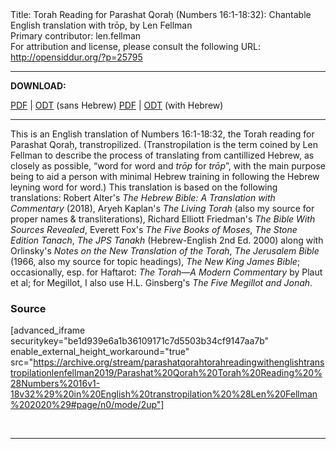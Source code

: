 <html>
<head></head>
<body>
Title: Torah Reading for Parashat Qoraḥ (Numbers 16:1-18:32): Chantable English translation with trōp, by Len Fellman<br />
Primary contributor: len.fellman<br />
For attribution and license, please consult the following URL: <a href="http://opensiddur.org/?p=25795">http://opensiddur.org/?p=25795</a>
<p />
<hr />

<strong>DOWNLOAD:</strong> 

<a href="https://archive.org/download/parashatqorahtorahreadingwithenglishtranstropilationlenfellman2019/Parashat%20Qorah%20Torah%20Reading%20%28Numbers%2016v1-18v32%29%20in%20English%20transtropilation%20%28Len%20Fellman%202020%29%20-%20english%20only.pdf">PDF</a> | <a href="https://archive.org/download/parashatqorahtorahreadingwithenglishtranstropilationlenfellman2019/Parashat%20Qorah%20Torah%20Reading%20%28Numbers%2016v1-18v32%29%20in%20English%20transtropilation%20%28Len%20Fellman%202020%29%20-%20english%20only.odt">ODT</a> (sans Hebrew) 
<a href="https://archive.org/download/parashatqorahtorahreadingwithenglishtranstropilationlenfellman2019/Parashat%20Qorah%20Torah%20Reading%20%28Numbers%2016v1-18v32%29%20in%20English%20transtropilation%20%28Len%20Fellman%202020%29.pdf">PDF</a> | <a href="https://archive.org/download/parashatqorahtorahreadingwithenglishtranstropilationlenfellman2019/Parashat%20Qorah%20Torah%20Reading%20%28Numbers%2016v1-18v32%29%20in%20English%20transtropilation%20%28Len%20Fellman%202020%29.odt">ODT</a> (with Hebrew)

<hr />

This is an English translation of Numbers 16:1-18:32, the Torah reading for Parashat Qoraḥ, transtropilized. (Transtropilation is the term coined by Len Fellman to describe the process of translating from cantillized Hebrew, as closely as possible, “word for word and <em>trōp</em> for <em>trōp</em>”, with the main purpose being to aid a person with minimal Hebrew training in following the Hebrew leyning word for word.) This translation is based on the following translations: Robert Alter's <em>The Hebrew Bible: A Translation with Commentary</em> (2018), Aryeh Kaplan's <em>The Living Torah</em> (also my source for proper names &amp; transliterations), Richard Elliott Friedman's <em>The Bible With Sources Revealed</em>, Everett Fox's <em>The Five Books of Moses</em>, <em>The Stone Edition Tanach</em>, <em>The JPS Tanakh</em> (Hebrew-English 2nd Ed. 2000) along with Orlinsky's <em>Notes on the New Translation of the Torah</em>, <em>The Jerusalem Bible</em> (1966, also my source for topic headings), <em>The New King James Bible</em>; occasionally, esp. for Haftarot: <em>The Torah—A Modern Commentary</em> by Plaut et al; for Megillot, I also use H.L. Ginsberg's <em>The Five Megillot and Jonah</em>.

<h3>Source</h3>

[advanced_iframe securitykey="be1d939e6a1b36109171c7d5503b34cf9147aa7b" enable_external_height_workaround="true" src="https://archive.org/stream/parashatqorahtorahreadingwithenglishtranstropilationlenfellman2019/Parashat%20Qorah%20Torah%20Reading%20%28Numbers%2016v1-18v32%29%20in%20English%20transtropilation%20%28Len%20Fellman%202020%29#page/n0/mode/2up"]

&nbsp;

<hr />

&nbsp;
</body>
</html>